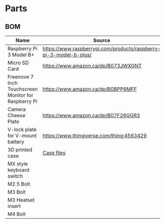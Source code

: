 # Parts

## BOM
| Name | Source          | Quantity |
| ------- | ------------------ | -------- |
| Raspberry Pi 3 Model B+   | https://www.raspberrypi.com/products/raspberry-pi-3-model-b-plus/   | 1   |
| Micro SD Card   | https://www.amazon.ca/dp/B073JWXGNT   | 1   |
| Freenove 7 Inch Touchscreen Monitor for Raspberry Pi   | https://www.amazon.ca/dp/B0BPP6MFF   | 1   |
| Camera Cheese Plate   | https://www.amazon.ca/dp/B07F26GGR3   | 1   |
| V-lock plate for V-mount battery   | https://www.thingiverse.com/thing:4563429   | 1   |
| 3D printed case   | [Case files](case/tlt-case.scad)  | 1   |
| MX style keyboard switch   |    | 8   |
| M2.5 Bolt   |    | 4   |
| M3 Bolt   |    | 4   |
| M3 Heatset insert   |    | 4   |
| M4 Bolt   |    | 3   |
